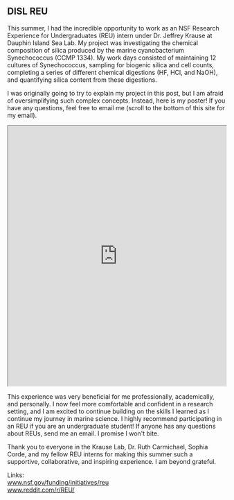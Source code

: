 ## DISL REU

This summer, I had the incredible opportunity to work as an NSF Research Experience for Undergraduates (REU) intern under Dr. Jeffrey Krause at Dauphin Island Sea Lab. My project was investigating the chemical composition of silica produced by the marine cyanobacterium Synechococcus (CCMP 1334). My work days consisted of maintaining 12 cultures of Synechococcus, sampling for biogenic silica and cell counts, completing a series of different chemical digestions (HF, HCl, and NaOH), and quantifying silica content from these digestions. 

I was originally going to try to explain my project in this post, but I am afraid of oversimplifying such complex concepts. Instead, here is my poster! If you have any questions, feel free to email me (scroll to the bottom of this site for my email). 

<iframe src="https://heeraimmandi.github.io/docs/assets/posters/Poster_HeeraImmandi.pdf" width="100%" height="600px">
    This browser does not support PDFs. Please download the PDF to view it:
    <a href="https://heeraimmandi.github.io/docs/assets/posters/Poster_HeeraImmandi.pdf">Download PDF</a>
</iframe> <br>

This experience was very beneficial for me professionally, academically, and personally. I now feel more comfortable and confident in a research setting, and I am excited to continue building on the skills I learned as I continue my journey in marine science. I highly recommend participating in an REU if you are an undergraduate student! If anyone has any questions about REUs, send me an email. I promise I won't bite. 

Thank you to everyone in the Krause Lab, Dr. Ruth Carmichael, Sophia Corde, and my fellow REU interns for making this summer such a supportive, collaborative, and inspiring experience. I am beyond grateful. <br>

Links: <br>
<a href="https://www.nsf.gov/funding/initiatives/reu">www.nsf.gov/funding/initiatives/reu</a> <br>
<a href="https://www.reddit.com/r/REU/">www.reddit.com/r/REU/</a>
